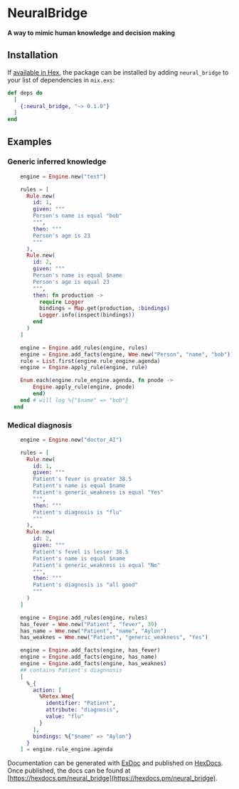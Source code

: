 # NeuralBridge

**A way to mimic human knowledge and decision making**

## Installation

If [available in Hex](https://hex.pm/docs/publish), the package can be installed
by adding `neural_bridge` to your list of dependencies in `mix.exs`:

```elixir
def deps do
  [
    {:neural_bridge, "~> 0.1.0"}
  ]
end
```


## Examples

### Generic inferred knowledge

```elixir
    engine = Engine.new("test")

    rules = [
      Rule.new(
        id: 1,
        given: """
        Person's name is equal "bob"
        """,
        then: """
        Person's age is 23
        """
      ),
      Rule.new(
        id: 2,
        given: """
        Person's name is equal $name
        Person's age is equal 23
        """,
        then: fn production ->
          require Logger
          bindings = Map.get(production, :bindings)
          Logger.info(inspect(bindings))
        end
      )
    ]

    engine = Engine.add_rules(engine, rules)
    engine = Engine.add_facts(engine, Wme.new("Person", "name", "bob"))
    rule = List.first(engine.rule_engine.agenda)
    engine = Engine.apply_rule(engine, rule)

    Enum.each(engine.rule_engine.agenda, fn pnode ->
        Engine.apply_rule(engine, pnode)
        end)
    end # will log %{"$name" => "bob"}
  end

```

### Medical diagnosis

```elixir
    engine = Engine.new("doctor_AI")

    rules = [
      Rule.new(
        id: 1,
        given: """
        Patient's fever is greater 38.5
        Patient's name is equal $name
        Patient's generic_weakness is equal "Yes"
        """,
        then: """
        Patient's diagnosis is "flu"
        """
      ),
      Rule.new(
        id: 2,
        given: """
        Patient's fevel is lesser 38.5
        Patient's name is equal $name
        Patient's generic_weakness is equal "No"
        """,
        then: """
        Patient's diagnosis is "all good"
        """
      )
    ]

    engine = Engine.add_rules(engine, rules)
    has_fever = Wme.new("Patient", "fever", 39)
    has_name = Wme.new("Patient", "name", "Aylon")
    has_weaknes = Wme.new("Patient", "generic_weakness", "Yes")

    engine = Engine.add_facts(engine, has_fever)
    engine = Engine.add_facts(engine, has_name)
    engine = Engine.add_facts(engine, has_weaknes)
    ## contains Patient's diagnnosis
    [
      %_{
        action: [
          %Retex.Wme{
            identifier: "Patient",
            attribute: "diagnosis",
            value: "flu"
          }
        ],
        bindings: %{"$name" => "Aylon"}
      }
    ] = engine.rule_engine.agenda

```


Documentation can be generated with [ExDoc](https://github.com/elixir-lang/ex_doc)
and published on [HexDocs](https://hexdocs.pm). Once published, the docs can
be found at [https://hexdocs.pm/neural_bridge](https://hexdocs.pm/neural_bridge).

